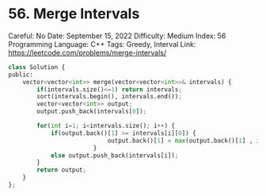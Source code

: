 # 56. Merge Intervals

Careful: No
Date: September 15, 2022
Difficulty: Medium
Index: 56
Programming Language: C++
Tags: Greedy, Interval
Link: https://leetcode.com/problems/merge-intervals/

```python
class Solution {
public:
    vector<vector<int>> merge(vector<vector<int>>& intervals) {
        if(intervals.size()<=1) return intervals;
        sort(intervals.begin(), intervals.end());
        vector<vector<int>> output;
        output.push_back(intervals[0]);

        for(int i=1; i<intervals.size(); i++) {
            if(output.back()[1] >= intervals[i][0]) {
							output.back()[1] = max(output.back()[1] , intervals[i][1]);
						}
            else output.push_back(intervals[i]); 
        }
        return output;
    }
};
```